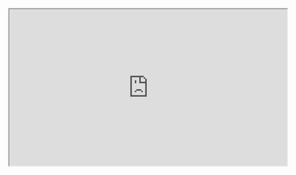 <iframe width="560" height="315" src="https://msit.microsoftstream.com/video/2ef7a3ff-0400-aa75-4faf-f1ea67d226aa?channelId=f89c4de1-4e20-4f09-a8b0-913e861af21a"
 allow="accelerometer; autoplay; encrypted-media; gyroscope; picture-in-picture" allowfullscreen>
</iframe>
